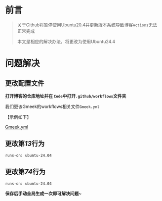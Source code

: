 # 前言

> 关于Github将暂停使用Ubuntu20.4并更新版本系统导致博客`Actions`无法正常完成
>
> 本文是相应的解决办法，将更改为使用Ubuntu24.4

# 问题解决

## 更改配置文件

**打开博客的仓库地址并在 `Code`中打开`.github/workflows`文件夹**

我们更该Gmeek的workflows相关文件`Gmeek.yml`

【示例如下】

[Gmeek.yml](https://github.com/02halei/02halei.github.io/blob/main/.github/workflows/Gmeek.yml)

## 更改第*13*行为

```
runs-on: ubuntu-24.04
```

## 更改第*74*行为

```
runs-on: ubuntu-24.04
```

**保存后手动全局生成一次即可解决问题~**